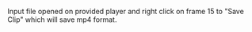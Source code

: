 Input file opened on provided player and right click on frame 15 to "Save Clip" which will save mp4 format.
